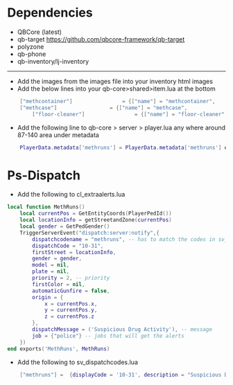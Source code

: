 # Dependencies
- QBCore (latest)
- qb-target https://github.com/qbcore-framework/qb-target
- polyzone
- qb-phone
- qb-inventory/lj-inventory

------------------------------------------------------------------------------------

* Add the images from the images file into your inventory html images
* Add the below lines into your qb-core>shared>item.lua at the bottom
```lua
	["methcontainer"] 			     = {["name"] = "methcontainer",				    ["label"] = "Meth Container",			   	["weight"] = 9500,    	["type"] = "item",		["image"] = "methcontainer.png",         ["unique"] = true,		["useable"] = false,	    ["shouldClose"] = true,    ["combinable"] = nil,   ["description"] = "Container full of white powder"},
	["methcase"] 			     = {["name"] = "methcase",				    ["label"] = "Shiny Case",			   	["weight"] = 4500,    	["type"] = "item",		["image"] = "securitycase.png",         ["unique"] = true,		["useable"] = true,	    ["shouldClose"] = true,    ["combinable"] = nil,   ["description"] = "Briefcase full of money"},
    	["floor-cleaner"] 			     = {["name"] = "floor-cleaner",				    ["label"] = "Floor Cleaner",			["weight"] = 1000,    	["type"] = "item",		["image"] = "floorcleaner.png",         	["unique"] = true,		["useable"] = false,	    ["shouldClose"] = true,    ["combinable"] = nil,   ["description"] = "",								["created"] = nil, 		["decay"] = 0.0	},

```

* Add the following line to qb-core > server > player.lua any where around 87-140 area under metadata
```lua
    PlayerData.metadata['methruns'] = PlayerData.metadata['methruns'] or 0
```


# Ps-Dispatch

* Add the following to cl_extraalerts.lua
```lua
local function MethRuns()
    local currentPos = GetEntityCoords(PlayerPedId())
    local locationInfo = getStreetandZone(currentPos)
    local gender = GetPedGender()
    TriggerServerEvent("dispatch:server:notify",{
        dispatchcodename = "methruns", -- has to match the codes in sv_dispatchcodes.lua so that it generates the right blip
        dispatchCode = "10-31",
        firstStreet = locationInfo,
        gender = gender,
        model = nil,
        plate = nil,
        priority = 2, -- priority
        firstColor = nil,
        automaticGunfire = false,
        origin = {
            x = currentPos.x,
            y = currentPos.y,
            z = currentPos.z
        },
        dispatchMessage = ('Suspicious Drug Activity'), -- message
        job = {"police"} -- jobs that will get the alerts
    })
end exports('MethRuns', MethRuns)
```

* Add the following to sv_dispatchcodes.lua
```lua
	["methruns"] =  {displayCode = '10-31', description = "Suspicious Drug Activity", radius = 0, recipientList = {'police'}, blipSprite = 514, blipColour = 43, blipScale = 1.5, blipLength = 2, sound = "robberysound", offset = "false"},
```
